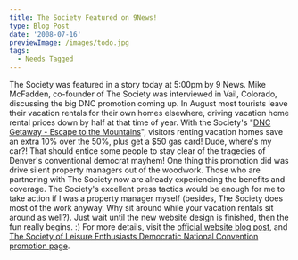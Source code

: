 ```yaml
---
title: The Society Featured on 9News!
type: Blog Post
date: '2008-07-16'
previewImage: /images/todo.jpg
tags:
  - Needs Tagged
---
```

The Society was featured in a story today at 5:00pm by 9 News. Mike McFadden, co-founder of The Society was interviewed in Vail, Colorado, discussing the big DNC promotion coming up. In August most tourists leave their vacation rentals for their own homes elsewhere, driving vacation home rental prices down by half at that time of year. With the Society's "[DNC Getaway - Escape to the Mountains](http://thesociety.com/dnc/)", visitors renting vacation homes save an extra 10% over the 50%, plus get a $50 gas card! Dude, where's my car?! That should entice some people to stay clear of the tragedies of Denver's conventional democrat mayhem! One thing this promotion did was drive silent property managers out of the woodwork. Those who are partnering with The Society now are already experiencing the benefits and coverage. The Society's excellent press tactics would be enough for me to take action if I was a property manager myself (besides, The Society does most of the work anyway. Why sit around while your vacation rentals sit around as well?). Just wait until the new website design is finished, then the fun really begins. :) For more details, visit the [official website blog post](http://thesociety.com/blog/company/2008/07/dnc-getaway-garners-local-media-interest/), and [The Society of Leisure Enthusiasts Democratic National Convention promotion page](http://thesociety.com/dnc/).
